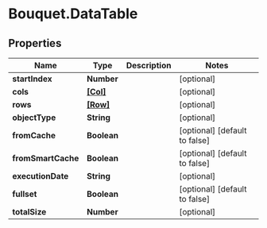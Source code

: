 # Bouquet.DataTable

## Properties
Name | Type | Description | Notes
------------ | ------------- | ------------- | -------------
**startIndex** | **Number** |  | [optional] 
**cols** | [**[Col]**](Col.md) |  | [optional] 
**rows** | [**[Row]**](Row.md) |  | [optional] 
**objectType** | **String** |  | [optional] 
**fromCache** | **Boolean** |  | [optional] [default to false]
**fromSmartCache** | **Boolean** |  | [optional] [default to false]
**executionDate** | **String** |  | [optional] 
**fullset** | **Boolean** |  | [optional] [default to false]
**totalSize** | **Number** |  | [optional] 



